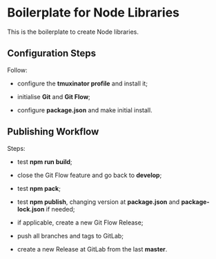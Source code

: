 # Boilerplate for Node Libraries

This is the boilerplate to create Node libraries.



## Configuration Steps

Follow:

- configure the **tmuxinator profile** and install it;

- initialise **Git** and **Git Flow**;

- configure **package.json** and make initial install.



## Publishing Workflow

Steps:

- test **npm run build**;

- close the Git Flow feature and go back to **develop**;

- test **npm pack**;

- test **npm publish**, changing version at **package.json** and **package-lock.json** if needed;

- if applicable, create a new Git Flow Release;

- push all branches and tags to GitLab;

- create a new Release at GitLab from the last **master**.
